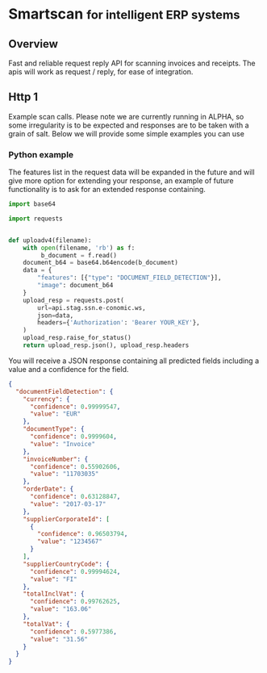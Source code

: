 # Smartscan <small>for intelligent ERP systems</small>

## Overview
Fast and reliable request reply API for scanning invoices and receipts. The apis will work as request / reply, for ease of integration.

 <!-- - [x] Doctype
 - [x] TotalInclVat -->


<!-- ## Pro tips
You can gain valuable time by grayscaling and cropping the images your sent to smartscan in advance.
This is not a neccesity, but will help and make it a better experience for the end customer. -->

## Http 1
Example scan calls. Please note we are currently running in ALPHA, so some irregularity is to be expected and responses are to be taken with a grain of salt.
Below we will provide some simple examples you can use
### Python example
The features list in the request data will be expanded in the future and will give more option for extending your response, an example of future functionality is to ask for an extended response containing.


``` python tab="Python"
import base64

import requests


def uploadv4(filename):
    with open(filename, 'rb') as f:
         b_document = f.read()
    document_b64 = base64.b64encode(b_document)
    data = {
        "features": [{"type": "DOCUMENT_FIELD_DETECTION"}],
        "image": document_b64
    }
    upload_resp = requests.post(
        url=api.stag.ssn.e-conomic.ws,
        json=data,
        headers={'Authorization': 'Bearer YOUR_KEY'},
    )
    upload_resp.raise_for_status()
    return upload_resp.json(), upload_resp.headers
```

You will receive a JSON response containing all predicted fields including a value and a confidence for the field.
```json
{
  "documentFieldDetection": {
    "currency": {
      "confidence": 0.99999547,
      "value": "EUR"
    },
    "documentType": {
      "confidence": 0.9999604,
      "value": "Invoice"
    },
    "invoiceNumber": {
      "confidence": 0.55902606,
      "value": "11703035"
    },
    "orderDate": {
      "confidence": 0.63128847,
      "value": "2017-03-17"
    },
    "supplierCorporateId": [
      {
        "confidence": 0.96503794,
        "value": "1234567"
      }
    ],
    "supplierCountryCode": {
      "confidence": 0.99994624,
      "value": "FI"
    },
    "totalInclVat": {
      "confidence": 0.99762625,
      "value": "163.06"
    },
    "totalVat": {
      "confidence": 0.5977386,
      "value": "31.56"
    }
  }
}
```
